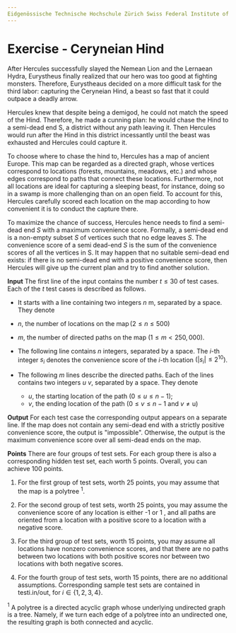 ```yaml
---
Eidgenössische Technische Hochschule Zürich Swiss Federal Institute of Technology Zurich Algorithms Lab HS22 Department of Computer Science Prof. Dr. A. Steger, Prof. Dr. E. Welzl cadmo.ethz.ch/education/lectures/HS22/algolab
---
```


# Exercise - Ceryneian Hind

After Hercules successfully slayed the Nemean Lion and the Lernaean Hydra, Eurystheus finally realized that our hero was too good at fighting monsters. Therefore, Eurystheaus decided on a more difficult task for the third labor: capturing the Ceryneian Hind, a beast so fast that it could outpace a deadly arrow.

Hercules knew that despite being a demigod, he could not match the speed of the Hind. Therefore, he made a cunning plan: he would chase the Hind to a semi-dead end S, a district without any path leaving it. Then Hercules would run after the Hind in this district incessantly until the beast was exhausted and Hercules could capture it.

To choose where to chase the hind to, Hercules has a map of ancient Europe. This map can be regarded as a directed graph, whose vertices correspond to locations (forests, mountains, meadows, etc.) and whose edges correspond to paths that connect these locations. Furthermore, not all locations are ideal for capturing a sleeping beast, for instance, doing so in a swamp is more challenging than on an open field. To account for this, Hercules carefully scored each location on the map according to how convenient it is to conduct the capture there.

To maximize the chance of success, Hercules hence needs to find a semi-dead end $S$ with a maximum convenience score. Formally, a semi-dead end is a non-empty subset $S$ of vertices such that no edge leaves $S$. The convenience score of a semi dead-end $S$ is the sum of the convenience scores of all the vertices in S. It may happen that no suitable semi-dead end exists: if there is no semi-dead end with a positive convenience score, then Hercules will give up the current plan and try to find another solution.

**Input** The first line of the input contains the number $t \leqslant 30$ of test cases. Each of the $t$ test cases is described as follows.

- It starts with a line containing two integers $n$ m, separated by a space. They denote
- $n$, the number of locations on the $\operatorname{map}(2 \leqslant n \leqslant 500)$

- $m$, the number of directed paths on the map $(1 \leqslant m<250,000)$.

- The following line contains $n$ integers, separated by a space. The $i$-th integer $s_{i}$ denotes the convenience score of the $i$-th location $\left(\left|s_{i}\right| \leqslant 2^{10}\right)$.

- The following $m$ lines describe the directed paths. Each of the lines contains two integers $u\ v$, separated by a space. They denote
  - $u$, the starting location of the path $(0 \leqslant u \leqslant n-1)$; 
  - $v$, the ending location of the path $(0 \leqslant v \leqslant n-1$ and $v \neq \mathrm{u})$


**Output** For each test case the corresponding output appears on a separate line. If the map does not contain any semi-dead end with a strictly positive convenience score, the output is "impossible". Otherwise, the output is the maximum convenience score over all semi-dead ends on the map.

**Points** There are four groups of test sets. For each group there is also a corresponding hidden test set, each worth 5 points. Overall, you can achieve 100 points.

1. For the first group of test sets, worth 25 points, you may assume that the map is a polytree ${ }^{1}$.

2. For the second group of test sets, worth 25 points, you may assume the convenience score of any location is either -1 or 1 , and all paths are oriented from a location with a positive score to a location with a negative score.

3. For the third group of test sets, worth 15 points, you may assume all locations have nonzero convenience scores, and that there are no paths between two locations with both positive scores nor between two locations with both negative scores.

4. For the fourth group of test sets, worth 15 points, there are no additional assumptions. Corresponding sample test sets are contained in testi.in/out, for $i \in\{1,2,3,4\}$.

${ }^{1}$ A polytree is a directed acyclic graph whose underlying undirected graph is a tree. Namely, if we turn each edge of a polytree into an undirected one, the resulting graph is both connected and acyclic.